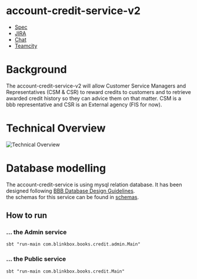 # account-credit-service-v2

* [Spec](http://jira.blinkbox.local/confluence/pages/viewpage.action?pageId=21436336)
* [JIRA](http://jira.blinkbox.local/jira/secure/RapidBoard.jspa?rapidView=107)
* [Chat](https://blinkbox.slack.com/messages/books-cust-services/)
* [Teamcity](http://grisham.blinkbox.local:8111/project.html?projectId=Books_Platform_Agora_AccountCreditServiceV2)

# Background
The account-credit-service-v2 will allow Customer Service Managers and Representatives (CSM & CSR) to reward credits to customers and to retrieve awarded credit history so they can advice them on that matter. 
CSM is a bbb representative and CSR is an External agency (FIS for now).

# Technical Overview
![Technical Overview](https://git.mobcastdev.com/Agora/account-credit-service-v2/tree/master/accountCreditServiceV2-2.png)

# Database modelling
The account-credit-service is using mysql relation database. It has been designed following [BBB Database Design Guidelines](http://jira.blinkbox.local/confluence/display/PT/MySQL+Database+Design+Guidelines).  
the schemas for this service can be found in [schemas](https://git.mobcastdev.com/Agora/account-credit-service-v2/tree/master/schemas).

## How to run
### ... the Admin service
`sbt "run-main com.blinkbox.books.credit.admin.Main"`

### ... the Public service
`sbt "run-main com.blinkbox.books.credit.Main"`
